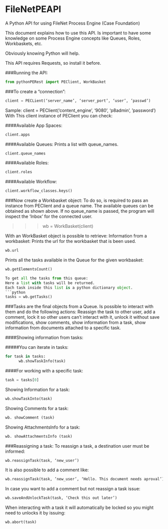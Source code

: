 # FileNetPEAPI
A Python API for using FileNet Process Engine (Case Foundation)

This document explains how to use this API.
Is important to have some knowledge on some Process Engine concepts like Queues, Roles, Workbaskets, etc.

Obviously knowing Python will help.

This API requires Requests, so install it before.

###Running the API:
```python
from pythonPERest import PEClient, WorkBasket
```
###To create a “connection”:
```python
client = PECLient(‘server_name’, ‘server_port’, ‘user’, ’passwd’)
```

Sample:
client = PEClient(‘content_engine’, ‘9080’, ‘p8admin’, ’password’)
With This client instance of PEClient  you can check:

####Available App Spaces:
```python
client.apps
```

####Available Queues:
Prints a list with queue_names.
```python
client.queue_names
```

####Available Roles:
```python
client.roles
```

####Available Workflow:
```python
client.workflow_classes.keys()
```

###Now create a Workbasket object:
To do so, is required to pass an instance from PEClient and a queue name.
The available queues can be obtained as shown above.
If no queue_name is passed, the program will inspect the ‘Inbox’ for the connected user.
>>> wb = WorkBasket(client)

With an WorkBasket object is possible to retrieve:
Information from a workbasket:
Prints the url for the workbasket that is been used.
```python
wb.url
```

Prints all the tasks available in the Queue for the given workbasket:
```python
wb.getElementsCount()

To get all the tasks from this queue:
Here a list with tasks will be returned.
Each task inside this list is a python dictionary object.
```python
tasks = wb.getTasks()
```

###Tasks are the final objects from a Queue. Is possible to interact with them and do the following actions:
Reassign the task to other user, add a comment, lock it so other users can’t interact with it, unlock it without save modifications, show comments, show information from a task, show information from documents attached to a specific task.

####Showing information from tasks:

#####You can iterate in tasks:
```python
for task in tasks:      
      wb.showTaskInfo(task)
```      
      
####For working with a specific task:
```python
task = tasks[0]
```

Showing Information for a task:
```python
wb.showTaskInto(task)
```
Showing Comments for a task:
```python
wb. showComment (task)
```
Showing AttachmentsInfo for a task:
```python
wb. showAttachmentsInfo (task)
```
###Reassigning a task:
To reassign a task, a destination user must be informed:
```python
wb.reassignTask(task, ‘new_user’)
```
It is also possible to add a comment like:
```python
wb.reassignTask(task, ’new_user’, ‘Hello. This document needs aproval’)
```
In case you want to add a comment but not reassign a task issue:
```python
wb.saveAndUnlockTask(task, ‘Check this out later’)
```
When interacting with a task it will automatically be locked so you might need to unlocks it by issuing:
```python
wb.abort(task)
```

